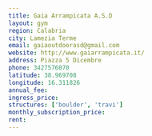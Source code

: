```yaml
---
title: Gaia Arrampicata A.S.D
layout: gym
region: Calabria
city: Lamezia Terme
email: gaiaoutdoorasd@gmail.com
website: http://www.gaiarrampicata.it/
address: Piazza 5 Dicembre
phone: 3427576070
latitude: 38.969708
longitude: 16.311826
annual_fee: 
ingress_price: 
structures: ['boulder', 'travi']
monthly_subscription_price: 
rent: 
---
```


